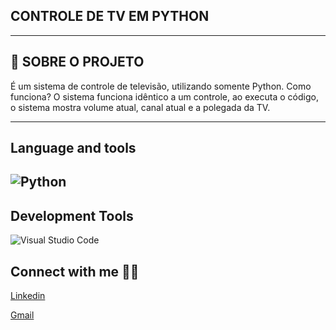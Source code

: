 ## CONTROLE DE TV EM PYTHON



-------------------------------------------------------------
## :house_with_garden: SOBRE O PROJETO

É um sistema de controle de televisão, utilizando somente Python. Como funciona? O sistema funciona idêntico a um controle, ao executa o código, o sistema mostra volume atual, canal atual e a polegada da TV.
  
  
----------------------------------------------------------------------------------
## Language and tools

![Python](https://img.shields.io/badge/Python-14354C?style=for-the-badge&logo=python&logoColor=white)
----------------------------------------------------------------------------------
## Development Tools

![Visual Studio Code](https://img.shields.io/badge/Visual_Studio_Code-0078D4?style=for-the-badge&logo=visual%20studio%20code&logoColor=white)





## Connect with me 👋🏼

[Linkedin](https://www.linkedin.com/in/bruno-vinicius-821013260/)

[Gmail ](mailto:brunoviniciussantos7@gmail.com)

